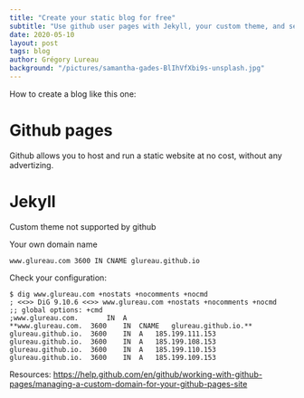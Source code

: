 ```yaml
---
title: "Create your static blog for free"
subtitle: "Use github user pages with Jekyll, your custom theme, and setup your domain name"
date: 2020-05-10
layout: post
tags: blog
author: Grégory Lureau
background: "/pictures/samantha-gades-BlIhVfXbi9s-unsplash.jpg"
---
```


How to create a blog like this one:

# Github pages

Github allows you to host and run a static website at no cost, without any advertizing.

# Jekyll

Custom theme not supported by github

Your own domain name

    www.glureau.com 3600 IN CNAME glureau.github.io

Check your configuration:
	
	$ dig www.glureau.com +nostats +nocomments +nocmd
	; <<>> DiG 9.10.6 <<>> www.glureau.com +nostats +nocomments +nocmd
	;; global options: +cmd
	;www.glureau.com.		IN	A
	**www.glureau.com.	3600	IN	CNAME	glureau.github.io.**
	glureau.github.io.	3600	IN	A	185.199.111.153
	glureau.github.io.	3600	IN	A	185.199.108.153
	glureau.github.io.	3600	IN	A	185.199.110.153
	glureau.github.io.	3600	IN	A	185.199.109.153
	
Resources:
https://help.github.com/en/github/working-with-github-pages/managing-a-custom-domain-for-your-github-pages-site
